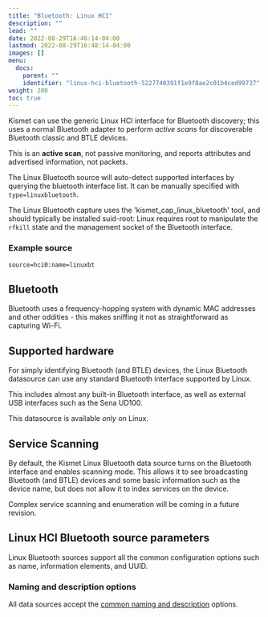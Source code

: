 ```yaml
---
title: "Bluetooth: Linux HCI"
description: ""
lead: ""
date: 2022-08-29T16:48:14-04:00
lastmod: 2022-08-29T16:48:14-04:00
images: []
menu:
  docs:
    parent: ""
    identifier: "linux-hci-bluetooth-5227740391f1e9f8ae2c01b4ced99737"
weight: 200
toc: true
---
```


Kismet can use the generic Linux HCI interface for Bluetooth discovery; this uses a normal Bluetooth adapter to perform *active scans* for discoverable Bluetooth classic and BTLE devices.

This is an **active scan**, not passive monitoring, and reports attributes and advertised information, not packets.

The Linux Bluetooth source will auto-detect supported interfaces by querying the bluetooth interface list.  It can be manually specified with `type=linuxbluetooth`.

The Linux Bluetooth capture uses the 'kismet_cap_linux_bluetooth' tool, and should typically be installed suid-root:  Linux requires root to manipulate the `rfkill` state and the management socket of the Bluetooth interface.

### Example source

```
source=hci0:name=linuxbt
```

## Bluetooth

Bluetooth uses a frequency-hopping system with dynamic MAC addresses and other oddities - this makes sniffing it not as straightforward as capturing Wi-Fi.

## Supported hardware

For simply identifying Bluetooth (and BTLE) devices, the Linux Bluetooth datasource can use any standard Bluetooth interface supported by Linux.

This includes almost any built-in Bluetooth interface, as well as external USB interfaces such as the Sena UD100.

This datasource is available *only* on Linux.

## Service Scanning

By default, the Kismet Linux Bluetooth data source turns on the Bluetooth interface and enables scanning mode.  This allows it to see broadcasting Bluetooth (and BTLE) devices and some basic information such as the device name, but does not allow it to index services on the device.

Complex service scanning and enumeration will be coming in a future revision.

## Linux HCI Bluetooth source parameters

Linux Bluetooth sources support all the common configuration options such as name, information elements, and UUID.

### Naming and description options

All data sources accept the [common naming and description](/docs/readme/datasources/datasources/#naming-and-describing-datasources) options.
